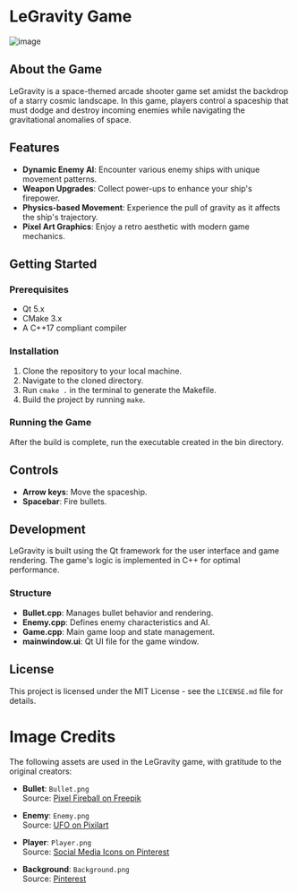 # LeGravity Game

![image](https://github.com/Chillhopper/LeGravity/assets/68851163/73ac36fa-b5d4-46fc-abaa-1dd7c53a1339)

## About the Game

LeGravity is a space-themed arcade shooter game set amidst the backdrop of a starry cosmic landscape. In this game, players control a spaceship that must dodge and destroy incoming enemies while navigating the gravitational anomalies of space.

## Features

- **Dynamic Enemy AI**: Encounter various enemy ships with unique movement patterns.
- **Weapon Upgrades**: Collect power-ups to enhance your ship's firepower.
- **Physics-based Movement**: Experience the pull of gravity as it affects the ship's trajectory.
- **Pixel Art Graphics**: Enjoy a retro aesthetic with modern game mechanics.

## Getting Started

### Prerequisites

- Qt 5.x
- CMake 3.x
- A C++17 compliant compiler

### Installation

1. Clone the repository to your local machine.
2. Navigate to the cloned directory.
3. Run `cmake .` in the terminal to generate the Makefile.
4. Build the project by running `make`.

### Running the Game

After the build is complete, run the executable created in the bin directory.

## Controls

- **Arrow keys**: Move the spaceship.
- **Spacebar**: Fire bullets.

## Development

LeGravity is built using the Qt framework for the user interface and game rendering. The game's logic is implemented in C++ for optimal performance.

### Structure

- **Bullet.cpp**: Manages bullet behavior and rendering.
- **Enemy.cpp**: Defines enemy characteristics and AI.
- **Game.cpp**: Main game loop and state management.
- **mainwindow.ui**: Qt UI file for the game window.

## License

This project is licensed under the MIT License - see the `LICENSE.md` file for details.

# Image Credits

The following assets are used in the LeGravity game, with gratitude to the original creators:

- **Bullet**: `Bullet.png`  
  Source: [Pixel Fireball on Freepik](https://www.freepik.com/free-photos-vectors/pixel-fireball)

- **Enemy**: `Enemy.png`  
  Source: [UFO on Pixilart](https://www.pixilart.com/art/ufo-sr23f848cd73acb)

- **Player**: `Player.png`  
  Source: [Social Media Icons on Pinterest](https://in.pinterest.com/pin/social-media-icons-medium--721138959104505100/)

- **Background**: `Background.png`  
  Source: [Pinterest](https://www.pinterest.com/pin/620652392419404500/)


